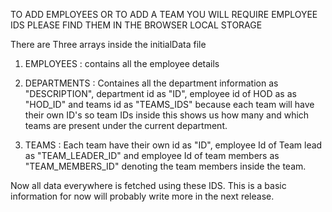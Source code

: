 TO ADD EMPLOYEES OR TO ADD A TEAM YOU WILL REQUIRE EMPLOYEE IDS PLEASE FIND THEM IN THE BROWSER LOCAL STORAGE

There are Three arrays inside the initialData file

1. EMPLOYEES : contains all the employee details

2. DEPARTMENTS : Containes all the department information as "DESCRIPTION",
   department id as "ID", employee id of HOD as as "HOD_ID" and teams id as "TEAMS_IDS"
   because each team will have their own ID's so team IDs inside this shows us how many
   and which teams are present under the current department.

3. TEAMS : Each team have their own id as "ID", employee Id of Team lead as "TEAM_LEADER_ID"
   and employee Id of team members as "TEAM_MEMBERS_ID" denoting the team members inside the team.

Now all data everywhere is fetched using these IDS. This is a basic information for now will
probably write more in the next release.
